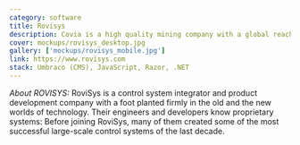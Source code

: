 ```yaml
---
category: software
title: Rovisys
description: Covia is a high quality mining company with a global reach.
cover: mockups/rovisys_desktop.jpg
gallery: ['mockups/rovisys_mobile.jpg']
link: https://www.rovisys.com
stack: Umbraco (CMS), JavaScript, Razor, .NET
---
```


_About ROVISYS:_ RoviSys is a control system integrator and product development company with a foot planted firmly in the old and the new worlds of technology. Their engineers and developers know proprietary systems: Before joining RoviSys, many of them created some of the most successful large-scale control systems of the last decade.
